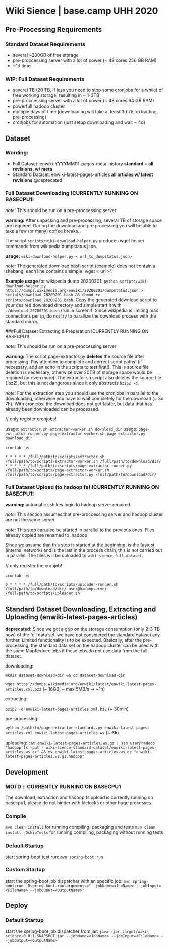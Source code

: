 # Wiki Sience | base.camp UHH 2020

## Pre-Processing Requirements
### Standard Dataset Requirements
 - several ~200GB of free storage
 - pre-proccessing server with a lot of power (~ 48 cores 256 GB RAM)
 - ~1d time

### WIP: Full Dataset Requirements
 - several TB (20 TB, if less you need to stop some cronjobs for a while) of free working storage, resulting in ~ 1-3TB
 - pre-proccessing server with a lot of power (~ 48 cores 64 GB RAM)
 - powerfull hadoop cluster
 - multiple days of time (downloading will take at least 3d 7h, extracting, pre-processing)
 - cronjobs for automation (just setup downloading and wait ~ 4d)
## Dataset

### Wording: 
- Full Dataset: enwiki-YYYYMM01-pages-meta-history **standard + all revisions, w/ meta** 
- Standard Dataset: enwiki-latest-pages-articles **all articles w/ latest revisions** @deprecated

### Full Dataset Downloading !CURRENTLY RUNNING ON BASECPU1!

*note:* This should be run on a pre-proccessing server

**warning:** After unpacking and pre-processing, several TB of storage space are required. During the download and pre processing you will be able to take a few (or many) coffee breaks.

The script `scripts/wiki-download-helper.py` produces wget helper commands from wikipedia dumpstatus.json. 

**usage:**  `wiki-download-helper.py < url_to_dumpstatus.json>`

*note:* The generated download bash script ([example](scripts/download_20200201.bash)) does not contain a shebang, each line contains a simple 'wget < url >'.

**Example usage** for wikipedia dump 20200201:
`python scripts/wiki-download-helper.py https://dumps.wikimedia.org/enwiki/20200201/dumpstatus.json > scripts/download_20200201.bash && chmod +x scripts/download_20200201.bash`.
Copy the generated download script to your desired download directory and simple start it with `./download_20200201.bash` (run in screen!).
Since wikipedia is limiting max connections per ip, do not try to parallize the download process with the standard mirror.

###Full Dataset Extracting & Preperation !CURRENTLY RUNNING ON BASECPU1!

*note:* This should be run on a pre-proccessing server

**warning:** The script page-extractor.py **deletes** the source file after processing. Pay attention to complete and correct script paths! (if necessary, add an echo in the scripts to test first!). This is source file deletion is necessary, otherwise over 20TB of storage space would be required (or even more). The extractor.sh script also deletes the source file (.bz2), but this is not dangerous since it only abstracts `bzip2 -d`. 

*note:* For the extraction step you should use the cronjobs in parallel to the downloading, otherwise you have to wait completely for the download (~ 3d 7h). With cronjobs, the download does not get faster, but data that has already been downloaded can be processed.

// only register cronjobs!

usage: `extractor.sh extractor-worker.sh download_dir`
usage: `page-extractor-runner.py page-extractor-worker.sh page-extractor.py download_dir`

`crontab -e`:
```
* * * * * /full/path/to/scripts/extractor.sh /full/path/to/scripts/extractor-worker.sh /full/path/to/download/dir/
* * * * * /full/path/to/scripts/page-extractor-runner.py /full/path/to/scripts/page-extractor-worker.sh /full/path/to/scripts/page-extractor.py /full/path/to/download/dir/
```

### Full Dataset Upload (to hadoop fs) !CURRENTLY RUNNING ON BASECPU1!

**warning:** automatic ssh key login to hadoop server required.

*note:* This section assumes that pre-proccessing server and hadoop cluster are not the same server. 

*note:* This step can also be started in parallel to the previous ones. Files already copied are renamed to .hadoop

Since we assume that this step is started at the beginning, is the fastest (internal network) and is the last in the process chain, this is not carried out in parallel.
The files will be uploaded to `wiki-sience-full-dataset`.

// only register the cronjob!

`crontab -e`:
```
0 * * * * /full/path/to/scripts/uploader-runner.sh /full/path/to/download/dir/ user@hadoopserver /full/path/to/scripts/uploader.sh
```

## Standard Dataset Downloading, Extracting and Uploading (enwiki-latest-pages-articles)

**deprecated:** Since we got a grip on the storage consumption (only 2-3 TB now) of the full data set, we have not considered the standard dataset any further. Limited functionality is to be expected. Basically, after the pre-processing, the standard data set on the hadoop cluster can be used with the same MapReduce jobs if these jobs do not use data from the full dataset.

downloading:

`mkdir dataset-download-dir && cd dataset-download-dir`

`wget https://dumps.wikimedia.org/enwiki/latest/enwiki-latest-pages-articles.xml.bz2` (~ 16GB, ~ max 5MB/s -> ~1h)

extracting:

`bzip2 -d enwiki-latest-pages-articles.xml.bz2` (~ 30min)

pre-processing:

`python /path/to/page-extractor-standard..py enwiki-latest-pages-articles.xml enwiki-latest-pages-articles.ws`  (~ **6h**)

uploading: 
`cat enwiki-latest-pages-articles.ws.gz | ssh user@hadoop "hadoop fs -put - wiki-sience-standard-dataset/enwiki-latest-pages-articles.ws.gz" && mv enwiki-latest-pages-articles.ws.gz "enwiki-latest-pages-articles.ws.gz.hadoop"` 

## Development

### MOTD :: CURRENTLY RUNNING ON BASECPU1
The download, extraction and hadoop fs upload is currently running on basecpu1, please do not hinder with filelocks or other huge processes.

### Compile
```mvn clean install``` for running compiling, packaging and tests
```mvn clean install -DskipTests``` for running compiling, packaging without running tests

### Default Startup
start spring-boot test run: 
```mvn spring-boot:run```

### Custom Startup
start the spring-boot job dispatcher with an specific job:
```mvn spring-boot:run -Dspring-boot.run.arguments="--jobName=<JobName> --jobInput=<FileName> --jobOuput=<OutputName>"```

## Deploy
### Default Startup
start the spring-boot job dispatcher from jar: 
```java -jar target/wiki-science-0.0.1-SNAPSHOT.jar --jobName=<JobName> --jobInput=<FileName> --jobOutput=<OutputName>```

